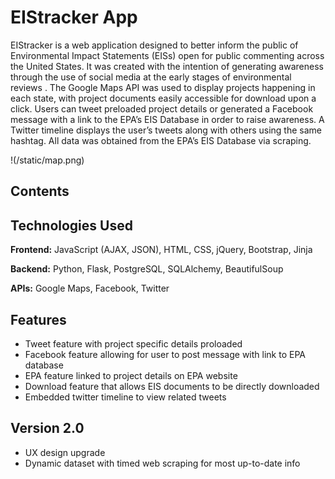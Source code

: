 EIStracker App
===
EIStracker is a web application designed to better inform the public of Environmental Impact Statements (EISs) open for public commenting across the United States. It was created with the intention of generating awareness through the use of social media at the early stages of environmental reviews . The Google Maps API was used to display projects happening in each state, with project documents easily accessible for download upon a click. Users can tweet preloaded project details or generated a Facebook message with a link to the EPA’s EIS Database in order to raise awareness. A Twitter timeline displays the user’s tweets along with others using the same hashtag. All data was obtained from the EPA’s EIS Database via scraping.

!(/static/map.png) 

Contents
---

Technologies Used
---
**Frontend:** JavaScript (AJAX, JSON), HTML, CSS, jQuery, Bootstrap, Jinja 

**Backend:** Python, Flask, PostgreSQL, SQLAlchemy, BeautifulSoup

**APIs:** Google Maps, Facebook, Twitter

Features
---
* Tweet feature with project specific details proloaded
* Facebook feature allowing for user to post message with link to EPA database
* EPA feature linked to project details on EPA website
* Download feature that allows EIS documents to be directly downloaded
* Embedded twitter timeline to view related tweets

Version 2.0
---
* UX design upgrade
* Dynamic dataset with timed web scraping for most up-to-date info



